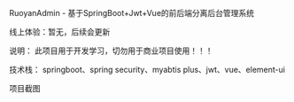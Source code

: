 RuoyanAdmin - 基于SpringBoot+Jwt+Vue的前后端分离后台管理系统

线上体验：暂无，后续会更新

说明： 此项目用于开发学习，切勿用于商业项目使用！！！

技术栈： springboot、spring security、myabtis plus、jwt、vue、element-ui

项目截图



